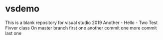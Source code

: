 # vsdemo
This is a blank repository for visual studio 2019
Another - Hello - Two
Test
Fivver class
On master branch
first one
another commit
one more commit
last one
